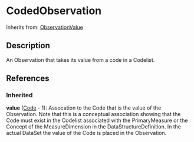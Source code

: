 
# CodedObservation

Inherits from: [ObservationValue](ObservationValue.md)



## Description

An Observation that takes its value from a code in a Codelist.




## References

### Inherited

**value** ([Code](../Codelists/Code.md) - 1): Assocation to the Code that is the value of the Observation. Note that this is a conceptual association showing that the Code must exist in the Codelist associated with the PrimaryMeasure or the Concept of the MeasureDimension in the DataStructureDefinition. In the actual DataSet the value of the Code is placed in the Observation.



